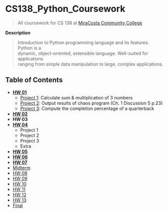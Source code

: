 # CS138_Python_Coursework
> All coursework for CS 138 at
> [MiraCosta Community College](http://catalog.miracosta.edu/disciplines/computerscience/#courseinventory)

**Description**
> Introduction to Python programming language and its features. Python is a  
> dynamic, object-oriented, extensible language. Well-suited for applications  
> ranging from simple data manipulation to large, complex applications.

## Table of Contents

- [**HW 01**](hw01)
  - [Project 1](hw01/proj01): Calculate sum & multiplication of 3 numbers
  - [Project 2](hw01/proj02): Output results of chaos program (Ch. 1 Discussion 5 p.23)
  - [Project 3](hw01/proj03): Compute the completion percentage of a quarterback
- [**HW 02**]()
- **HW 03**
- **[HW 04](hw04)**
  - Project 1
  - Project 2
  - Project 3
  - Extra
- **[HW 05](hw05)**
- **[HW 06](hw06)**
- **[HW 07](hw07)**
- [Midterm](midterm)
- [HW 08](hw08)
- [HW 09](hw09)
- [HW 10](hw10)
- [HW 11](hw11)
- [HW 12](hw12)
- [HW 13](hw13)
- [Final](final)